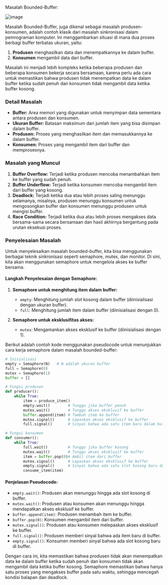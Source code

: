 Masalah Bounded-Buffer:

![image](https://github.com/avendika/SysOP24-3123521011/assets/140131896/5a1c4683-6835-4f06-aded-feff43e43eeb)

Masalah Bounded-Buffer, juga dikenal sebagai masalah produsen-konsumen, adalah contoh klasik dari masalah sinkronisasi dalam pemrograman komputer. Ini menggambarkan situasi di mana dua proses berbagi buffer terbatas ukuran, yaitu:

1. **Produsen** menghasilkan data dan menempatkannya ke dalam buffer.
2. **Konsumen** mengambil data dari buffer.

Masalah ini menjadi lebih kompleks ketika beberapa produsen dan beberapa konsumen bekerja secara bersamaan, karena perlu ada cara untuk memastikan bahwa produsen tidak menempatkan data ke dalam buffer ketika sudah penuh dan konsumen tidak mengambil data ketika buffer kosong.

### Detail Masalah

- **Buffer:** Area memori yang digunakan untuk menyimpan data sementara antara produsen dan konsumen.
- **Ukuran Buffer:** Batasan maksimum dari jumlah item yang bisa disimpan dalam buffer.
- **Produsen:** Proses yang menghasilkan item dan memasukkannya ke dalam buffer.
- **Konsumen:** Proses yang mengambil item dari buffer dan memprosesnya.

### Masalah yang Muncul

1. **Buffer Overflow:** Terjadi ketika produsen mencoba menambahkan item ke buffer yang sudah penuh.
2. **Buffer Underflow:** Terjadi ketika konsumen mencoba mengambil item dari buffer yang kosong.
3. **Deadlock:** Terjadi ketika dua atau lebih proses saling menunggu selamanya, misalnya, produsen menunggu konsumen untuk mengosongkan buffer dan konsumen menunggu produsen untuk mengisi buffer.
4. **Race Condition:** Terjadi ketika dua atau lebih proses mengakses data bersama-sama secara bersamaan dan hasil akhirnya bergantung pada urutan eksekusi proses.

### Penyelesaian Masalah

Untuk menyelesaikan masalah bounded-buffer, kita bisa menggunakan berbagai teknik sinkronisasi seperti semaphore, mutex, dan monitor. Di sini, kita akan menggunakan semaphore untuk mengelola akses ke buffer bersama.

#### Langkah Penyelesaian dengan Semaphore:

1. **Semaphore untuk menghitung item dalam buffer:** 
   - `empty`: Menghitung jumlah slot kosong dalam buffer (diinisialisasi dengan ukuran buffer).
   - `full`: Menghitung jumlah item dalam buffer (diinisialisasi dengan 0).

2. **Semaphore untuk eksklusifitas akses:** 
   - `mutex`: Mengamankan akses eksklusif ke buffer (diinisialisasi dengan 1).

Berikut adalah contoh kode menggunakan pseudocode untuk menunjukkan cara kerja semaphore dalam masalah bounded-buffer:

```python
# Inisialisasi
empty = Semaphore(N)   # N adalah ukuran buffer
full = Semaphore(0)
mutex = Semaphore(1)
buffer = []

# Fungsi produsen
def producer():
    while True:
        item = produce_item()
        empty.wait()        # Tunggu jika buffer penuh
        mutex.wait()        # Tunggu akses eksklusif ke buffer
        buffer.append(item) # Tambah item ke buffer
        mutex.signal()      # Lepaskan akses eksklusif ke buffer
        full.signal()       # Sinyal bahwa ada satu item baru dalam buffer

# Fungsi konsumen
def consumer():
    while True:
        full.wait()         # Tunggu jika buffer kosong
        mutex.wait()        # Tunggu akses eksklusif ke buffer
        item = buffer.pop(0)# Ambil item dari buffer
        mutex.signal()      # Lepaskan akses eksklusif ke buffer
        empty.signal()      # Sinyal bahwa ada satu slot kosong baru dalam buffer
        consume_item(item)
```

#### Penjelasan Pseudocode:
- `empty.wait()`: Produsen akan menunggu hingga ada slot kosong di buffer.
- `mutex.wait()`: Produsen atau konsumen akan menunggu hingga mendapatkan akses eksklusif ke buffer.
- `buffer.append(item)`: Produsen menambah item ke buffer.
- `buffer.pop(0)`: Konsumen mengambil item dari buffer.
- `mutex.signal()`: Produsen atau konsumen melepaskan akses eksklusif ke buffer.
- `full.signal()`: Produsen memberi sinyal bahwa ada item baru di buffer.
- `empty.signal()`: Konsumen memberi sinyal bahwa ada slot kosong baru di buffer.

Dengan cara ini, kita memastikan bahwa produsen tidak akan menempatkan data ke dalam buffer ketika sudah penuh dan konsumen tidak akan mengambil data ketika buffer kosong. Semaphore memastikan bahwa hanya satu proses yang mengakses buffer pada satu waktu, sehingga mencegah kondisi balapan dan deadlock.
